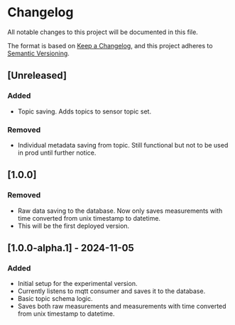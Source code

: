# Changelog

All notable changes to this project will be documented in this file.

The format is based on [Keep a Changelog](https://keepachangelog.com/en/1.1.0/),
and this project adheres to [Semantic Versioning](https://semver.org/spec/v2.0.0.html).

## [Unreleased]
### Added
- Topic saving. Adds topics to sensor topic set.
### Removed
- Individual metadata saving from topic. Still functional but not to be used in prod until further notice.

## [1.0.0]
### Removed
- Raw data saving to the database. Now only saves measurements with time converted from unix timestamp to datetime.
- This will be the first deployed version.

## [1.0.0-alpha.1] - 2024-11-05
### Added
- Initial setup for the experimental version.
- Currently listens to mqtt consumer and saves it to the database.
- Basic topic schema logic.
- Saves both raw measurements and measurements with time converted from unix timestamp to datetime.